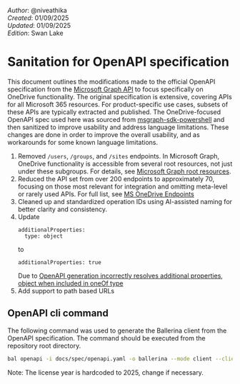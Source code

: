 _Author_:  @niveathika \
_Created_: 01/09/2025 \
_Updated_: 01/09/2025 \
_Edition_: Swan Lake

# Sanitation for OpenAPI specification

This document outlines the modifications made to the official OpenAPI specification from the [Microsoft Graph API](https://github.com/microsoftgraph/msgraph-metadata/blob/master/openapi/v1.0/openapi.yaml) to focus specifically on OneDrive functionality. The original specification is extensive, covering APIs for all Microsoft 365 resources. For product-specific use cases, subsets of these APIs are typically extracted and published. The OneDrive-focused OpenAPI spec used here was sourced from [msgraph-sdk-powershell](https://github.com/microsoftgraph/msgraph-sdk-powershell/blob/dev/openApiDocs/v1.0/Files.yml) and then sanitized to improve usability and address language limitations.
These changes are done in order to improve the overall usability, and as workarounds for some known language limitations.

1. Removed `/users`, `/groups`, and `/sites` endpoints. In Microsoft Graph, OneDrive functionality is accessible from several root resources, not just under these subgroups. For details, see [Microsoft Graph root resources](https://learn.microsoft.com/en-us/onedrive/developer/rest-api/?view=odsp-graph-online#microsoft-graph-root-resources).
2. Reduced the API set from over 200 endpoints to approximately 70, focusing on those most relevant for integration and omitting meta-level or rarely used APIs. For full list, see [MS OneDrive Endpoints](https://docs.google.com/spreadsheets/d/1_CVic4I9X7vZAMPK6ooVwiG-AJMXA0zgVb3Mly27it4/edit?gid=1884773845#gid=1884773845)
3. Cleaned up and standardized operation IDs using AI-assisted naming for better clarity and consistency.
4. Update 
    ```
    additionalProperties:
      type: object
    ```
    to
    ```
    additionalProperties: true
    ```
    Due to [OpenAPI generation incorrectly resolves additional properties, object when included in oneOf type](https://github.com/ballerina-platform/ballerina-library/issues/8205)
5. Add support to path based URLs

## OpenAPI cli command

The following command was used to generate the Ballerina client from the OpenAPI specification. The command should be executed from the repository root directory.

```bash
bal openapi -i docs/spec/openapi.yaml -o ballerina --mode client --client-methods remote --license docs/license.txt
```
Note: The license year is hardcoded to 2025, change if necessary.

